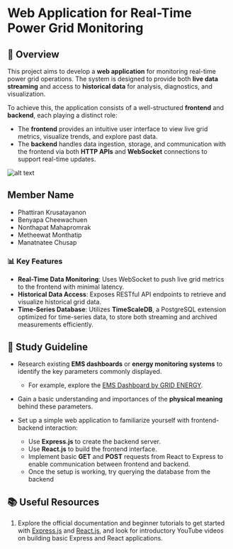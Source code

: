 # Web Application for Real-Time Power Grid Monitoring

## 🧭 Overview

This project aims to develop a **web application** for monitoring real-time power grid operations. The system is designed to provide both **live data streaming** and access to **historical data** for analysis, diagnostics, and visualization.

To achieve this, the application consists of a well-structured **frontend** and **backend**, each playing a distinct role:

- The **frontend** provides an intuitive user interface to view live grid metrics, visualize trends, and explore past data.
- The **backend** handles data ingestion, storage, and communication with the frontend via both **HTTP APIs** and **WebSocket** connections to support real-time updates.

![alt text](Assets/image.png)

## Member Name
- Phattiran Krusatayanon
- Benyapa Cheewachuen
- Nonthapat Mahapromrak
- Metheewat Monthatip
- Manatnatee Chusap

### 📊 Key Features
- **Real-Time Data Monitoring**: Uses WebSocket to push live grid metrics to the frontend with minimal latency.
- **Historical Data Access**: Exposes RESTful API endpoints to retrieve and visualize historical grid data.
- **Time-Series Database**: Utilizes **TimeScaleDB**, a PostgreSQL extension optimized for time-series data, to store both streaming and archived measurements efficiently.

## 📘 Study Guideline

- Research existing **EMS dashboards** or **energy monitoring systems** to identify the key parameters commonly displayed.  
  - For example, explore the [EMS Dashboard by GRID ENERGY](https://grid.com/en/energy/harness-the-power-of-the-sun-maximizing-energy-efficiency-with-our-advanced-ems-dashboard).

- Gain a basic understanding and importances of the **physical meaning** behind these parameters.

- Set up a simple web application to familiarize yourself with frontend-backend interaction:  
  - Use **Express.js** to create the backend server.  
  - Use **React.js** to build the frontend interface.  
  - Implement basic **GET** and **POST** requests from React to Express to enable communication between frontend and backend.
  - Once the setup is working, try querying the database from the backend

## 📚 Useful Resources

1. Explore the official documentation and beginner tutorials to get started with [Express.js](https://expressjs.com/) and [React.js](https://react.dev/), and look for introductory YouTube videos on building basic Express and React applications.

